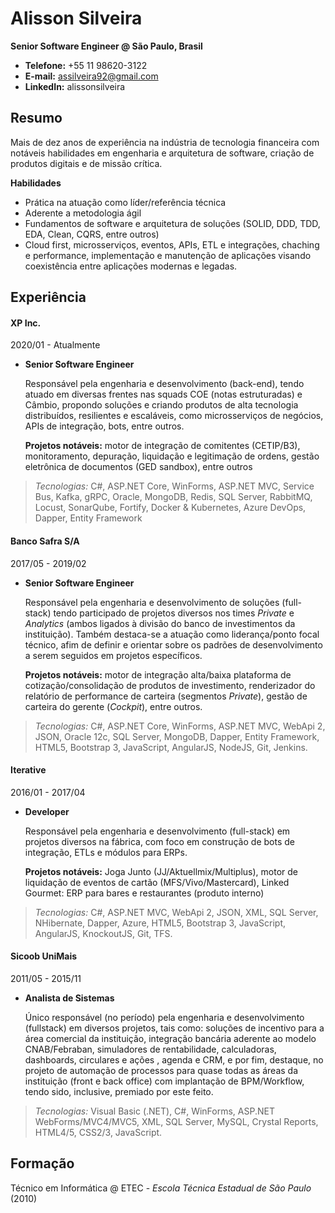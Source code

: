 
  
# Alisson Silveira
**Senior Software Engineer @ São Paulo, Brasil**

- **Telefone:** +55 11 98620-3122
- **E-mail:** assilveira92@gmail.com
- **LinkedIn:** alissonsilveira


## Resumo

Mais de dez anos de experiência na indústria de tecnologia financeira com notáveis habilidades em engenharia e arquitetura de software, criação de produtos digitais e de missão crítica.

**Habilidades**
- Prática na atuação como líder/referência técnica
- Aderente a metodologia ágil
- Fundamentos de software e arquitetura de soluções (SOLID, DDD, TDD, EDA, Clean, CQRS, entre outros)
- Cloud first, microsserviços, eventos, APIs, ETL e integrações, chaching e performance, implementação e manutenção de aplicações visando coexistência entre aplicações modernas e legadas.


## Experiência

#### XP Inc.
2020/01 - Atualmente

  - **Senior Software Engineer**

    Responsável pela engenharia e desenvolvimento (back-end), tendo atuado em diversas frentes nas squads COE (notas estruturadas) e Câmbio, propondo soluções e criando produtos de alta tecnologia distribuídos, resilientes e escaláveis, como microsserviços de negócios, APIs de integração, bots, entre outros. 
    
    **Projetos notáveis:** motor de integração de comitentes (CETIP/B3), monitoramento, depuração, liquidação e legitimação de ordens, gestão eletrônica de documentos (GED sandbox), entre outros
    
> *Tecnologias:* C#, ASP.NET Core, WinForms, ASP.NET MVC, Service Bus, Kafka, gRPC, Oracle, MongoDB, Redis, SQL Server, RabbitMQ, Locust, SonarQube, Fortify, Docker & Kubernetes, Azure DevOps, Dapper, Entity Framework

<div style="page-break-after: always;"></div>

#### Banco Safra S/A 
2017/05 - 2019/02

 - **Senior Software Engineer**
       
   Responsável pela engenharia e desenvolvimento de soluções (full-stack) tendo participado de projetos diversos nos times *Private* e *Analytics* (ambos ligados à divisão do banco de investimentos da instituição). 
   Também destaca-se a atuação como liderança/ponto focal técnico, afim de definir e orientar sobre os padrões de desenvolvimento a serem seguidos em projetos específicos.
   
	 **Projetos notáveis:** motor de integração alta/baixa plataforma de cotização/consolidação de produtos de investimento, renderizador do relatório de performance de carteira (segmentos *Private*), gestão de carteira do gerente (*Cockpit*), entre outros.

> *Tecnologias:* C#, ASP.NET Core, WinForms, ASP.NET MVC, WebApi 2, JSON, Oracle 12c, SQL Server, MongoDB, Dapper, Entity Framework, HTML5, Bootstrap 3, JavaScript, AngularJS, NodeJS, Git, Jenkins.

#### Iterative 
2016/01 - 2017/04

 - **Developer**
   
    Responsável pela engenharia e desenvolvimento (full-stack) em projetos diversos na fábrica, com foco em construção de bots de integração, ETLs e módulos para ERPs.
    
    **Projetos notáveis:** Joga Junto (JJ/Aktuellmix/Multiplus), motor de liquidação de eventos de cartão (MFS/Vivo/Mastercard), Linked Gourmet: ERP para bares e restaurantes (produto interno)

> *Tecnologias:* C#, ASP.NET MVC, WebApi 2, JSON, XML, SQL Server, NHibernate, Dapper, Azure, HTML5, Bootstrap 3, JavaScript, AngularJS, KnockoutJS, Git, TFS.

<div style="page-break-after: always;"></div>

#### Sicoob UniMais 
2011/05 - 2015/11

 - **Analista de Sistemas**
   
   Único responsável (no período) pela engenharia e desenvolvimento (fullstack) em diversos projetos, tais como: soluções de incentivo para a área comercial da instituição, integração bancária aderente ao modelo CNAB/Febraban, simuladores de rentabilidade, calculadoras, dashboards, circulares e ações , agenda e CRM, e por fim, destaque, no projeto de automação de processos para quase todas as áreas da instituição (front e back office) com implantação de BPM/Workflow, tendo sido, inclusive, premiado por este feito.

> *Tecnologias:* Visual Basic (.NET), C#, WinForms, ASP.NET WebForms/MVC4/MVC5, XML, SQL Server, MySQL, Crystal Reports, HTML4/5, CSS2/3, JavaScript.


## Formação

Técnico em Informática @ ETEC - *Escola Técnica Estadual de São Paulo* (2010)
